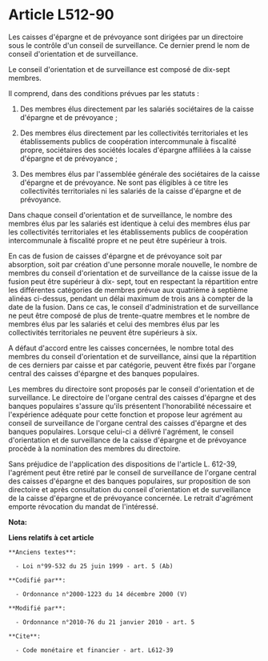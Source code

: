 # Article L512-90

Les caisses d'épargne et de prévoyance sont dirigées par un directoire sous le contrôle d'un conseil de surveillance. Ce
dernier prend le nom de conseil d'orientation et de surveillance. 

Le conseil d'orientation et de surveillance est composé de dix-sept membres. 

Il comprend, dans des conditions prévues par les statuts : 

1. Des membres élus directement par les salariés sociétaires de la caisse d'épargne et de prévoyance ; 

2. Des membres élus directement par les collectivités territoriales et les établissements publics de coopération
intercommunale à fiscalité propre, sociétaires des sociétés locales d'épargne affiliées à la caisse d'épargne et de
prévoyance ; 

3. Des membres élus par l'assemblée générale des sociétaires de la caisse d'épargne et de prévoyance. Ne sont pas éligibles à
ce titre les collectivités territoriales ni les salariés de la caisse d'épargne et de prévoyance. 

Dans chaque conseil d'orientation et de surveillance, le nombre des membres élus par les salariés est identique à celui des
membres élus par les collectivités territoriales et les établissements publics de coopération intercommunale à fiscalité
propre et ne peut être supérieur à trois. 

En cas de fusion de caisses d'épargne et de prévoyance soit par absorption, soit par création d'une personne morale nouvelle,
le nombre de membres du conseil d'orientation et de surveillance de la caisse issue de la fusion peut être supérieur à dix-
sept, tout en respectant la répartition entre les différentes catégories de membres prévue aux quatrième à septième alinéas
ci-dessus, pendant un délai maximum de trois ans à compter de la date de la fusion. Dans ce cas, le conseil d'administration
et de surveillance ne peut être composé de plus de trente-quatre membres et le nombre de membres élus par les salariés et
celui des membres élus par les collectivités territoriales ne peuvent être supérieurs à six.

A défaut d'accord entre les caisses concernées, le nombre total des membres du conseil d'orientation et de surveillance,
ainsi que la répartition de ces derniers par caisse et par catégorie, peuvent être fixés par l'organe central des caisses
d'épargne et des banques populaires. 

Les membres du directoire sont proposés par le conseil d'orientation et de surveillance. Le directoire de l'organe central
des caisses d'épargne et des banques populaires s'assure qu'ils présentent l'honorabilité nécessaire et l'expérience adéquate
pour cette fonction et propose leur agrément au conseil de surveillance de l'organe central des caisses d'épargne et des
banques populaires. Lorsque celui-ci a délivré l'agrément, le conseil d'orientation et de surveillance de la caisse d'épargne
et de prévoyance procède à la nomination des membres du directoire. 

Sans préjudice de l'application des dispositions de l'article L. 612-39, l'agrément peut être retiré par le conseil de
surveillance de l'organe central des caisses d'épargne et des banques populaires, sur proposition de son directoire et après
consultation du conseil d'orientation et de surveillance de la caisse d'épargne et de prévoyance concernée. Le retrait
d'agrément emporte révocation du mandat de l'intéressé.

**Nota:**



**Liens relatifs à cet article**

	**Anciens textes**:

	  - Loi n°99-532 du 25 juin 1999 - art. 5 (Ab)

	**Codifié par**:

	  - Ordonnance n°2000-1223 du 14 décembre 2000 (V)

	**Modifié par**:

	  - Ordonnance n°2010-76 du 21 janvier 2010 - art. 5

	**Cite**:

	  - Code monétaire et financier - art. L612-39

